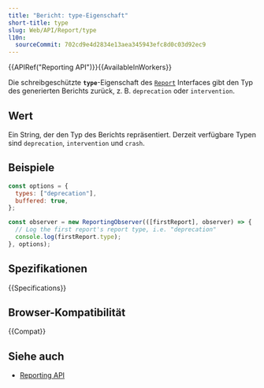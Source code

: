 ```yaml
---
title: "Bericht: type-Eigenschaft"
short-title: type
slug: Web/API/Report/type
l10n:
  sourceCommit: 702cd9e4d2834e13aea345943efc8d0c03d92ec9
---
```


{{APIRef("Reporting API")}}{{AvailableInWorkers}}

Die schreibgeschützte **`type`**-Eigenschaft des [`Report`](/de/docs/Web/API/Report)
Interfaces gibt den Typ des generierten Berichts zurück, z. B. `deprecation` oder
`intervention`.

## Wert

Ein String, der den Typ des Berichts repräsentiert. Derzeit verfügbare Typen sind
`deprecation`, `intervention` und `crash`.

## Beispiele

```js
const options = {
  types: ["deprecation"],
  buffered: true,
};

const observer = new ReportingObserver(([firstReport], observer) => {
  // Log the first report's report type, i.e. "deprecation"
  console.log(firstReport.type);
}, options);
```

## Spezifikationen

{{Specifications}}

## Browser-Kompatibilität

{{Compat}}

## Siehe auch

- [Reporting API](/de/docs/Web/API/Reporting_API)
